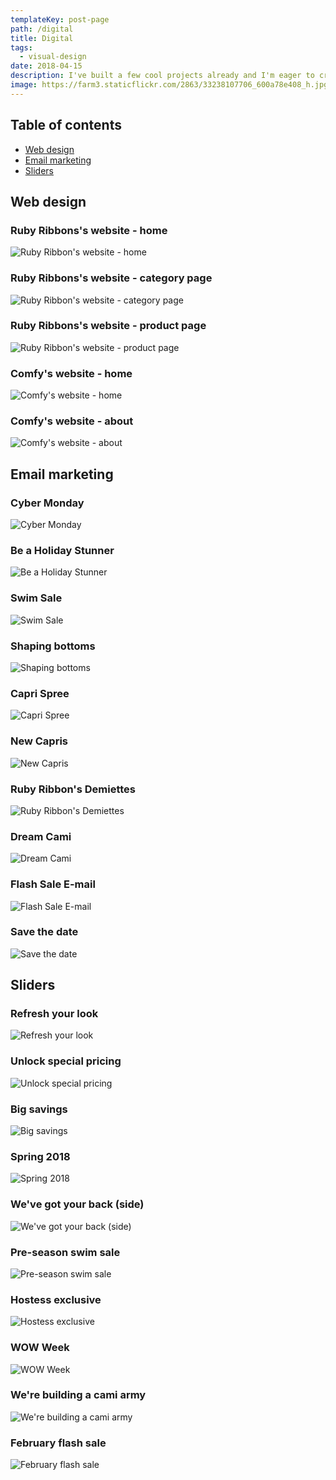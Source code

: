 ```yaml
---
templateKey: post-page
path: /digital
title: Digital
tags:
  - visual-design
date: 2018-04-15
description: I've built a few cool projects already and I'm eager to create more, combining my visual design skills with focus on user experience! 
image: https://farm3.staticflickr.com/2863/33238107706_600a78e408_h.jpg
---
```


## Table of contents

- [Web design](#web-design)
- [Email marketing](#email-marketing)
- [Sliders](#sliders)

<a id="web-design"></a>
## Web design

### Ruby Ribbons's website - home

![Ruby Ribbon's website - home](/img/vd-digital-rr1.png)

### Ruby Ribbons's website - category page

![Ruby Ribbon's website - category page](/img/vd-digital-rr2.png)

### Ruby Ribbons's website - product page

![Ruby Ribbon's website - product page](/img/vd-digital-rr3.png)

### Comfy's website - home

![Comfy's website - home](https://farm3.staticflickr.com/2863/33238107706_600a78e408_h.jpg)

### Comfy's website - about

![Comfy's website - about](https://farm1.staticflickr.com/620/32896234830_9af87792a8_h.jpg)

<a id="email-marketing"></a>
## Email marketing

### Cyber Monday

![Cyber Monday](/img/vd-email-1.jpg)

### Be a Holiday Stunner

![Be a Holiday Stunner](/img/vd-email-2.jpg)

### Swim Sale

![Swim Sale](/img/vd-email-3.jpg)

### Shaping bottoms

![Shaping bottoms](/img/vd-email-4.jpg)

### Capri Spree

![Capri Spree](/img/vd-email-5.gif)

### New Capris

![New Capris](/img/vd-email-6.jpg)

### Ruby Ribbon's Demiettes

![Ruby Ribbon's Demiettes](/img/vd-email-7.jpg)

### Dream Cami

![Dream Cami](/img/vd-email-8.jpg)

### Flash Sale E-mail

![Flash Sale E-mail](/img/vd-email-9.jpg)

### Save the date

![Save the date](https://farm6.staticflickr.com/5809/21456729876_df5374b2c1_h.jpg)

<a id="sliders"></a>
## Sliders

### Refresh your look

![Refresh your look](/img/vd-sliders-1.jpg)

### Unlock special pricing

![Unlock special pricing](/img/vd-sliders-2.jpg)

### Big savings

![Big savings](/img/vd-sliders-3.jpg)

### Spring 2018

![Spring 2018](/img/vd-sliders-4.jpg)

### We've got your back (side)

![We've got your back (side)](/img/vd-sliders-5.jpg)

### Pre-season swim sale

![Pre-season swim sale](/img/vd-sliders-6.jpg)

### Hostess exclusive

![Hostess exclusive](/img/vd-sliders-7.jpg)

### WOW Week

![WOW Week](/img/vd-sliders-8.jpg)

### We're building a cami army

![We're building a cami army](/img/vd-sliders-9.png)

### February flash sale

![February flash sale](/img/vd-sliders-10.jpg)